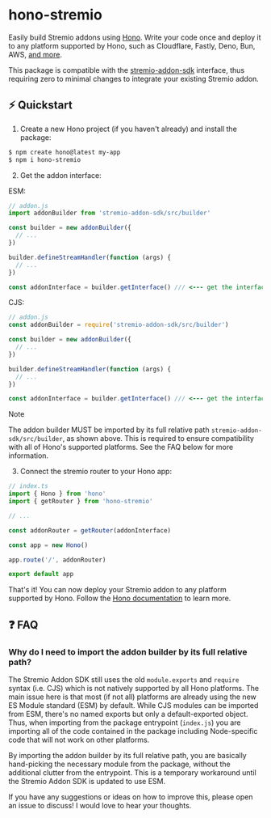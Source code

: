 # hono-stremio

Easily build Stremio addons using [Hono](https://hono.dev/). Write your code once and deploy it to any platform supported by Hono, such as Cloudflare, Fastly, Deno, Bun, AWS, [and more](https://hono.dev/docs/).

This package is compatible with the [stremio-addon-sdk](https://github.com/stremio/stremio-addon-sdk) interface, thus requiring zero to minimal changes to integrate your existing Stremio addon.

## :zap: Quickstart

1. Create a new Hono project (if you haven't already) and install the package:

```bash
$ npm create hono@latest my-app
$ npm i hono-stremio
```

2. Get the addon interface:

ESM:

```js
// addon.js
import addonBuilder from 'stremio-addon-sdk/src/builder'

const builder = new addonBuilder({
  // ...
})

builder.defineStreamHandler(function (args) {
  // ...
})

const addonInterface = builder.getInterface() /// <--- get the interface
```

CJS:

```js
// addon.js
const addonBuilder = require('stremio-addon-sdk/src/builder')

const builder = new addonBuilder({
  // ...
})

builder.defineStreamHandler(function (args) {
  // ...
})

const addonInterface = builder.getInterface() /// <--- get the interface
```

> [!NOTE]  
> The addon builder MUST be imported by its full relative path `stremio-addon-sdk/src/builder`, as shown above. This is required to ensure compatibility with all of Hono's supported platforms. See the FAQ below for more information.

3. Connect the stremio router to your Hono app:

```ts
// index.ts
import { Hono } from 'hono'
import { getRouter } from 'hono-stremio'

// ...

const addonRouter = getRouter(addonInterface)

const app = new Hono()

app.route('/', addonRouter)

export default app
```

That's it! You can now deploy your Stremio addon to any platform supported by Hono. Follow the [Hono documentation](https://hono.dev/docs/) to learn more.

## :question: FAQ

### Why do I need to import the addon builder by its full relative path?

The Stremio Addon SDK still uses the old `module.exports` and `require` syntax (i.e. CJS) which is not natively supported by all Hono platforms. The main issue here is that most (if not all) platforms are already using the new ES Module standard (ESM) by default. While CJS modules can be imported from ESM, there's no named exports but only a default-exported object. Thus, when importing from the package entrypoint (`index.js`) you are importing all of the code contained in the package including Node-specific code that will not work on other platforms.

By importing the addon builder by its full relative path, you are basically hand-picking the necessary module from the package, without the additional clutter from the entrypoint. This is a temporary workaround until the Stremio Addon SDK is updated to use ESM.

If you have any suggestions or ideas on how to improve this, please open an issue to discuss! I would love to hear your thoughts.
